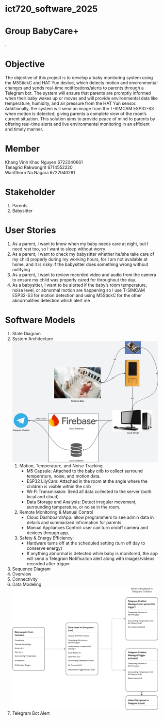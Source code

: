 # ict720_software_2025

# Group BabyCare+
.
# Objective
  The objective of this project is to develop a baby monitoring system using the M5StickC and HAT Yun device, which detects motion and environmental changes and sends real-time notifications/alerts to parents through a Telegram bot. The system will ensure that parents are promptly informed when their baby wakes up or moves and will provide environmental data like temperature, humidity, and air pressure from the HAT Yun sensor. Additionally, the system will send an image from the T-SIMCAM ESP32-S3 when motion is detected, giving parents a complete view of the room’s current situation. This solution aims to provide peace of mind to parents by offering real-time alerts and live environmental monitoring in an efficient and timely manner.

# Member
Khang Vinh Khac Nguyen 6722040661 \
Tanagrid Rakwongrit 6714552220 \
Waritthorn Na Nagara 6722040281

# Stakeholder
1. Parents
2. Babysitter

# User Stories
1. As a parent, I want to know when my baby needs care at night, but I need rest too, so I want to sleep without worry
2. As a parent, I want to check my babysitter whether he/she take care of my child properly during my working hours, for I am not available at home, and it is risky if the babysitter does something wrong without notifying
3. As a parent, I want to review recorded video and audio from the camera to ensure my child was properly cared for throughout the day.
4. As a babysitter, I want to be alerted if the baby’s room temperature, noise level, or abnormal motion are happening so I use T-SIMCAM ESP32-S3 for motion detection and using M5StickC for the other abnormalities detection which alert me


# Software Models
1. State Diagram
2. System Architecture
   ![System Architecture](https://github.com/khangnkv/ict720_software_2025/blob/main/System%20Architecutre.png)
    1. Motion, Temperature, and Noise Tracking
       - M5 Capsule: Attached to the baby crib to collect surround temperature, noise, and motion data.
       - ESP32 LilyCam: Attached in the room at the angle where the children is visible within the crib
       - Wi-Fi Transmission: Send all data collected to the server (both local and cloud)
       - Data Storage and Analysis: Detect irregular movement, surrounding temperature, or noise in the room.
   2. Remote Monitoring & Manual Control
       - Cloud Dashboard/App: allow programmers to see admin data in details and summarized infromation for parents
       - Manual Appliances Control: user can turn on/off camera and devices through app.
   3. Safety & Energy Efficiency:
       - Hardware turns off at the scheduled setting (turn off day to conserve energy)
       - If anything abnormal is detected while baby is monitored, the app will send a Telegram Notificaiton alert along with images/videos recorded after trigger
3. Sequence Diagram
4. Overview
5. Connectivity
6. Data Modeling
  ![Baby Chatbot Modeling](https://github.com/khangnkv/ict720_software_2025/blob/main/Baby%20Telegram%20Chatbot.png)
7. Telegram Bot Alert
